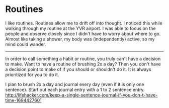# Routines

I like routines. Routines allow me to drift off into thought. I noticed this while walking through my routine at the YVR airport. I was able to focus on the people and observe closely since I didn't have to worry about where to go. Almost like taking a shower, my body was (independently) active, so my mind could wander.

---

In order to call something a habit or routine, you truly can't have a decision to make. Want to have a routine of brushing 2x a day? Then you don't have a decision point to make of if you should or shouldn't do it. It is always prioritized for you to do it.

I plan to brush 2x a day and journal every day (even if it is only one sentence). Start out each journal entry with a 1 to 2 sentence entry. http://lifehacker.com/keep-a-single-sentence-journal-if-you-don-t-have-time-1694427601

